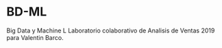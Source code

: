 # BD-ML
Big Data y Machine L
Laboratorio colaborativo de Analisis de Ventas 2019 para Valentin Barco.
